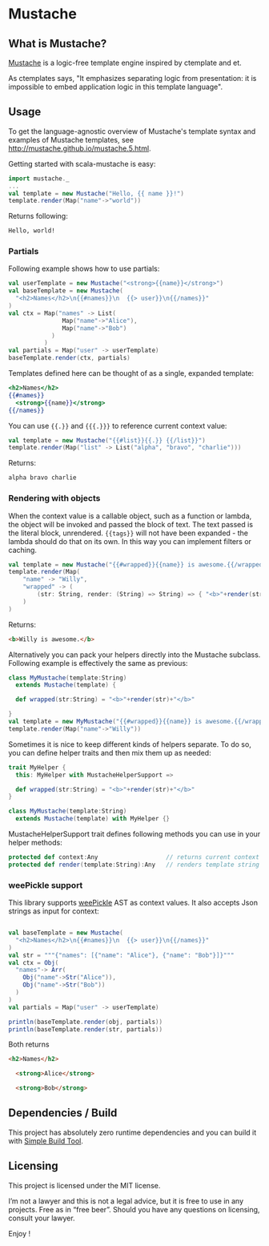 # Mustache

## What is Mustache?

[Mustache][1] is a logic-free template engine inspired by ctemplate and et. 

As ctemplates says, "It emphasizes separating logic from presentation: it is impossible
to embed application logic in this template language".


## Usage

To get the language-agnostic overview of Mustache's template syntax and examples of
Mustache templates, see <http://mustache.github.io/mustache.5.html>. 

Getting started with scala-mustache is easy:
``` scala
import mustache._
...
val template = new Mustache("Hello, {{ name }}!")
template.render(Map("name"->"world"))
```
Returns following:
``` html
Hello, world!
```

### Partials

Following example shows how to use partials:
``` scala
val userTemplate = new Mustache("<strong>{{name}}</strong>")
val baseTemplate = new Mustache(
  "<h2>Names</h2>\n{{#names}}\n  {{> user}}\n{{/names}}"
)
val ctx = Map("names" -> List(
               Map("name"->"Alice"),
               Map("name"->"Bob")
            )
          )
val partials = Map("user" -> userTemplate)
baseTemplate.render(ctx, partials)
```
Templates defined here can be thought of as a single, expanded template:
``` mustache
<h2>Names</h2>
{{#names}}
  <strong>{{name}}</strong>
{{/names}}
```

You can use `{{.}}` and `{{{.}}}` to reference current context value:
``` scala
val template = new Mustache("{{#list}}{{.}} {{/list}}")
template.render(Map("list" -> List("alpha", "bravo", "charlie")))
```
Returns:
``` html
alpha bravo charlie 
```

### Rendering with objects

When the context value is a callable object, such as a function or lambda, the object
will be invoked and passed the block of text. The text passed is the literal block,
unrendered. `{{tags}}` will not have been expanded - the lambda should do that on its
own. In this way you can implement filters or caching.
``` scala
val template = new Mustache("{{#wrapped}}{{name}} is awesome.{{/wrapped}}")
template.render(Map(
    "name" -> "Willy",
    "wrapped" -> (
        (str: String, render: (String) => String) => { "<b>"+render(str)+"</b>" }
    )
)
```
Returns:
``` html
<b>Willy is awesome.</b>
```

Alternatively you can pack your helpers directly into the Mustache subclass. Following
example is effectively the same as previous:
``` scala
class MyMustache(template:String) 
  extends Mustache(template) {

  def wrapped(str:String) = "<b>"+render(str)+"</b>"

}
val template = new MyMustache("{{#wrapped}}{{name}} is awesome.{{/wrapped}}") 
template.render(Map("name"->"Willy"))
```

Sometimes it is nice to keep different kinds of helpers separate. To do so, you can
define helper traits and then mix them up as needed:

``` scala
trait MyHelper {
  this: MyHelper with MustacheHelperSupport =>

  def wrapped(str:String) = "<b>"+render(str)+"</b>"
}

class MyMustache(template:String) 
  extends Mustache(template) with MyHelper {}
```

MustacheHelperSupport trait defines following methods you can use in your helper methods:
``` scala
protected def context:Any                   // returns current context
protected def render(template:String):Any   // renders template string
```

### weePickle support

This library supports [weePickle][3] AST as context values. It also accepts Json strings as
input for context:

``` scala

val baseTemplate = new Mustache(
  "<h2>Names</h2>\n{{#names}}\n  {{> user}}\n{{/names}}"
)
val str = """{"names": [{"name": "Alice"}, {"name": "Bob"}]}"""
val ctx = Obj(
  "names"-> Arr(
    Obj("name"->Str("Alice")),
    Obj("name"->Str("Bob"))
  )
)
val partials = Map("user" -> userTemplate)

println(baseTemplate.render(obj, partials))
println(baseTemplate.render(str, partials))
```
Both returns
``` html
<h2>Names</h2>

  <strong>Alice</strong>

  <strong>Bob</strong>
```


## Dependencies / Build

This project has absolutely zero runtime dependencies and you can build it with [Simple Build Tool][2].


## Licensing

This project is licensed under the MIT license. 

I’m not a lawyer and this is not a legal advice, but it is free to use in any projects.
Free as in “free beer”. Should you have any questions on licensing, consult your
lawyer.

Enjoy !

[1]: https://mustache.github.io/
[2]: https://www.scala-sbt.org/
[3]: https://github.com/rallyhealth/weePickle/
